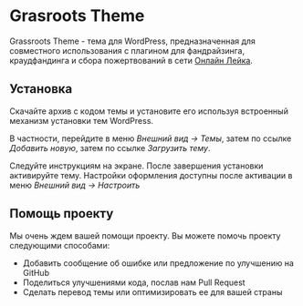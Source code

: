 # Grasroots Theme

Grassroots Theme - тема для WordPress, предназначенная для совместного использования с плагином для фандрайзинга, краудфандинга и сбора пожертвований в сети [Онлайн Лейка](http://leyka.te-st.ru/).



## Установка ##

Скачайте архив с кодом темы и установите его используя встроенный механизм установки тем WordPress.

В частности, перейдите в меню _Внешний вид -> Темы_, затем по ссылке _Добавить новую_, затем по ссылке _Загрузить тему_.

Следуйте инструкциям на экране. После завершения установки активируйте тему. Настройки оформления доступны после активации в меню _Внешний вид -> Настроить_


## Помощь проекту ##

Мы очень ждем вашей помощи проекту. Вы можете помочь проекту следующими способами:

* Добавить сообщение об ошибке или предложение по улучшению на GitHub
* Поделиться улучшениями кода, послав нам Pull Request
* Сделать перевод темы или оптимизировать ее для вашей страны
